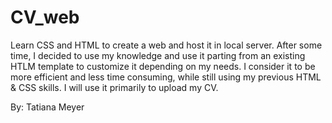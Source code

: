 # CV_web

Learn CSS and HTML to create a web and host it in local server.
After some time, I decided to use my knowledge and use it parting from an existing HTLM template to customize it depending on my needs. I consider it to be more efficient and less time consuming, while still using my previous HTML & CSS skills.
I will use it primarily to upload my CV.

By: Tatiana Meyer

